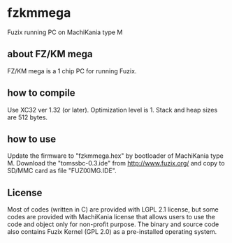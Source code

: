 # fzkmmega
Fuzix running PC on MachiKania type M

## about FZ/KM mega
FZ/KM mega is a 1 chip PC for running Fuzix.

## how to compile
Use XC32 ver 1.32 (or later). Optimization level is 1. Stack and heap sizes are 512 bytes.

## how to use
Update the firmware to "fzkmmega.hex" by bootloader of MachiKania type M. Download the "tomssbc-0.3.ide" from http://www.fuzix.org/ and copy to SD/MMC card as file "FUZIXIMG.IDE".
## License
Most of codes (written in C) are provided with LGPL 2.1 license, but some codes are provided with MachiKania license that allows users to use the code and object only for non-profit purpose. The binary and source code also contains Fuzix Kernel (GPL 2.0) as a pre-installed operating system.